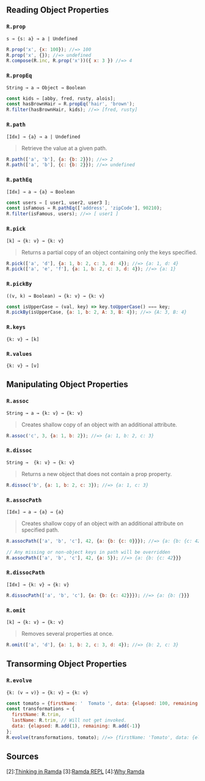 ## Reading Object Properties
### `R.prop`

`s → {s: a} → a | Undefined`

```js
R.prop('x', {x: 100}); //=> 100
R.prop('x', {}); //=> undefined
R.compose(R.inc, R.prop('x'))({ x: 3 }) //=> 4
```

### `R.propEq`

`String → a → Object → Boolean`

```js
const kids = [abby, fred, rusty, alois];
const hasBrownHair = R.propEq('hair', 'brown');
R.filter(hasBrownHair, kids); //=> [fred, rusty]
```

### `R.path`

`[Idx] → {a} → a | Undefined`

> Retrieve the value at a given path.

```js
R.path(['a', 'b'], {a: {b: 2}}); //=> 2
R.path(['a', 'b'], {c: {b: 2}}); //=> undefined
```

### `R.pathEq`

`[Idx] → a → {a} → Boolean`

```js
const users = [ user1, user2, user3 ];
const isFamous = R.pathEq(['address', 'zipCode'], 90210);
R.filter(isFamous, users); //=> [ user1 ]
```

### `R.pick`

`[k] → {k: v} → {k: v}`

> Returns a partial copy of an object containing only the keys specified.

```js
R.pick(['a', 'd'], {a: 1, b: 2, c: 3, d: 4}); //=> {a: 1, d: 4}
R.pick(['a', 'e', 'f'], {a: 1, b: 2, c: 3, d: 4}); //=> {a: 1}
```

### `R.pickBy`

`((v, k) → Boolean) → {k: v} → {k: v}`

```js
const isUpperCase = (val, key) => key.toUpperCase() === key;
R.pickBy(isUpperCase, {a: 1, b: 2, A: 3, B: 4}); //=> {A: 3, B: 4}
```

### `R.keys`

`{k: v} → [k]`

### `R.values`

`{k: v} → [v]`

## Manipulating Object Properties

### `R.assoc`

`String → a → {k: v} → {k: v}`

> Creates shallow copy of an object with an additional attribute. 

```js
R.assoc('c', 3, {a: 1, b: 2}); //=> {a: 1, b: 2, c: 3}
```

### `R.dissoc`

`String →  {k: v} → {k: v}`

> Returns a new object that does not contain a prop property.

```js
R.dissoc('b', {a: 1, b: 2, c: 3}); //=> {a: 1, c: 3}
```

### `R.assocPath`

`[Idx] → a → {a} → {a}`

> Creates shallow copy of an object with an additional attribute on specified path.

```js
R.assocPath(['a', 'b', 'c'], 42, {a: {b: {c: 0}}}); //=> {a: {b: {c: 42}}}

// Any missing or non-object keys in path will be overridden
R.assocPath(['a', 'b', 'c'], 42, {a: 5}); //=> {a: {b: {c: 42}}}
```

### `R.dissocPath`

`[Idx] → {k: v} → {k: v}`

```js
R.dissocPath(['a', 'b', 'c'], {a: {b: {c: 42}}}); //=> {a: {b: {}}}
```

### `R.omit`

`[k] → {k: v} → {k: v}`

> Removes several properties at once.

```js
R.omit(['a', 'd'], {a: 1, b: 2, c: 3, d: 4}); //=> {b: 2, c: 3}
```

## Transorming Object Properties

### `R.evolve`

`{k: (v → v)} → {k: v} → {k: v}`

```js
const tomato = {firstName: '  Tomato ', data: {elapsed: 100, remaining: 1400}, id:123};
const transformations = {
  firstName: R.trim,
  lastName: R.trim, // Will not get invoked.
  data: {elapsed: R.add(1), remaining: R.add(-1)}
};
R.evolve(transformations, tomato); //=> {firstName: 'Tomato', data: {elapsed: 101, remaining: 1399}, id:123}
```

## Sources

[1]:[Ramda](https://ramdajs.com/docs/)
[2]:[Thinking in Ramda](http://randycoulman.com/blog/categories/thinking-in-ramda/)
[3]:[Ramda REPL](https://ramdajs.com/repl/)
[4]:[Why Ramda](https://fr.umio.us/why-ramda/)

